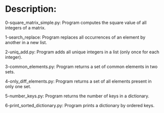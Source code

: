 # Description:

0-square_matrix_simple.py: Program computes the square value of all integers of a matrix.

1-search_replace: Program replaces all occurrences of an element by another in a new list.

2-uniq_add.py: Program adds all unique integers in a list (only once for each integer).

3-common_elements.py: Program returns a set of common elements in two sets.

4-only_diff_elements.py: Program returns a set of all elements present in only one set.

5-number_keys.py: Program returns the number of keys in a dictionary.

6-print_sorted_dictionary.py: Program prints a dictionary by ordered keys.

